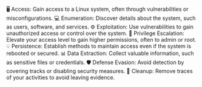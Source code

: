 🖥️ Access: Gain access to a Linux system, often through vulnerabilities or misconfigurations.
💻 Enumeration: Discover details about the system, such as users, software, and services.
⚙️ Exploitation: Use vulnerabilities to gain unauthorized access or control over the system.
🔑 Privilege Escalation: Elevate your access level to gain higher permissions, often to admin or root.
💡 Persistence: Establish methods to maintain access even if the system is rebooted or secured.
📊 Data Extraction: Collect valuable information, such as sensitive files or credentials.
🛡️ Defense Evasion: Avoid detection by covering tracks or disabling security measures.
🚨 Cleanup: Remove traces of your activities to avoid leaving evidence.
